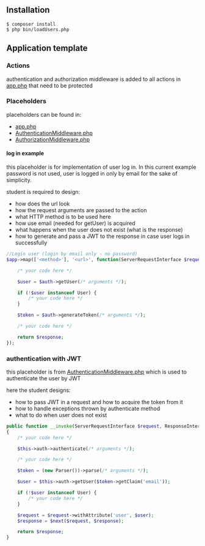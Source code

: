 ## Installation

```
$ composer install
$ php bin/loadUsers.php
```

## Application template

### Actions

authentication and authorization middleware is added to all actions in [app.php](https://github.com/ClearcodeHQ/eh-library-template/blob/master/src/app.php)
that need to be protected

### Placeholders

placeholders can be found in:
* [app.php](https://github.com/ClearcodeHQ/eh-library-template/blob/master/src/app.php)
* [AuthenticationMiddleware.php](https://github.com/ClearcodeHQ/eh-library-template/blob/master/src/Middleware/AuthenticationMiddleware.php)
* [AuthorizationMiddleware.php](https://github.com/ClearcodeHQ/eh-library-template/blob/master/src/Middleware/AuthorizationMiddleware.php)

#### log in example

this placeholder is for implementation of user log in. In this current example password is not used, user is logged in only by email for the sake of simplicity.

student is required to design:
* how does the url look
* how the request arguments are passed to the action
* what HTTP method is to be used here
* how use email (needed for getUser) is acquired
* what happens when the user does not exist (what is the response)
* how to generate and pass a JWT to the response in case user logs in successfully


```php
//Login user (login by email only - no password)
$app->map(['<method>'], '<url>', function(ServerRequestInterface $request, ResponseInterface $response, $args = []) use ($auth /* dependencies */) {

    /* your code here */

    $user = $auth->getUser(/* arguments */);

    if (!$user instanceof User) {
        /* your code here */
    }

    $token = $auth->generateToken(/* arguments */);

    /* your code here */

    return $response;
});
```

### authentication with JWT

this placeholder is from [AuthenticationMiddleware.php](https://github.com/ClearcodeHQ/eh-library-template/blob/master/src/Middleware/AuthenticationMiddleware.php) which is used to authenticate the user by JWT

here the student designs:
* how to pass JWT in a request and how to acquire the token from it
* how to handle exceptions thrown by authenticate method
* what to do when user does not exist

```php
public function __invoke(ServerRequestInterface $request, ResponseInterface $response, $next)
{
    /* your code here */

    $this->auth->authenticate(/* arguments */);

    /* your code here */

    $token = (new Parser())->parse(/* arguments */);

    $user = $this->auth->getUser($token->getClaim('email'));

    if (!$user instanceof User) {
        /* your code here */
    }

    $request = $request->withAttribute('user', $user);
    $response = $next($request, $response);

    return $response;
}
```